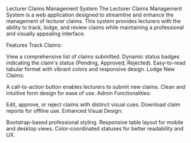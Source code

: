Lecturer Claims Management System
The Lecturer Claims Management System is a web application designed to streamline and enhance the management of lecturer claims. This system provides lecturers with the ability to track, lodge, and review claims while maintaining a professional and visually appealing interface.

Features
Track Claims:

View a comprehensive list of claims submitted.
Dynamic status badges indicating the claim's status (Pending, Approved, Rejected).
Easy-to-read tabular format with vibrant colors and responsive design.
Lodge New Claims:

A call-to-action button enables lecturers to submit new claims.
Clean and intuitive form design for ease of use.
Admin Functionalities:

Edit, approve, or reject claims with distinct visual cues.
Download claim reports for offline use.
Enhanced Visual Design:

Bootstrap-based professional styling.
Responsive table layout for mobile and desktop views.
Color-coordinated statuses for better readability and UX.
